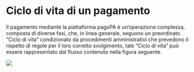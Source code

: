 # Ciclo di vita di un pagamento

Il pagamento mediante la piattaforma pagoPA è un’operazione complessa, composta di diverse fasi, che, in linea generale, seguono un preordinato “Ciclo di vita” condizionato da procedimenti amministrativi che prevedono il rispetto di regole per il loro corretto svolgimento, tale “Ciclo di vita” può essere rappresentato dal flusso contenuto nella figura seguente.

![](<../../.gitbook/assets/ciclo\_pagamento (2).png>)

